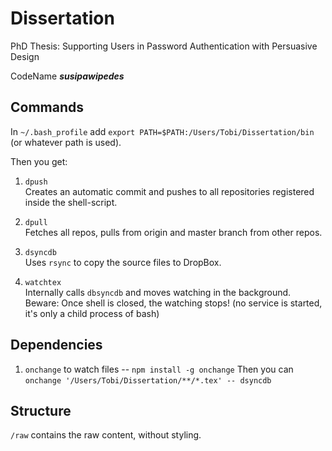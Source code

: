 # Dissertation
PhD Thesis: Supporting Users in Password Authentication with Persuasive Design

CodeName ***susipawipedes*** 

## Commands

In `~/.bash_profile` add `export PATH=$PATH:/Users/Tobi/Dissertation/bin` (or whatever path is used).

Then you get:
1. `dpush` <br /> Creates an automatic commit and pushes to all repositories registered inside the shell-script. 

2. `dpull` <br /> Fetches all repos, pulls from origin and master branch from other repos. 

3. `dsyncdb` <br /> Uses `rsync` to copy the source files to DropBox. 

4. `watchtex` <br /> Internally calls `dbsyncdb` and moves watching in the background. Beware: Once shell is closed, the watching stops! (no service is started, it's only a child process of bash)

## Dependencies
1. `onchange` to watch files -- `npm install -g onchange`
Then you can `onchange '/Users/Tobi/Dissertation/**/*.tex' -- dsyncdb`

## Structure
`/raw` contains the raw content, without styling. 